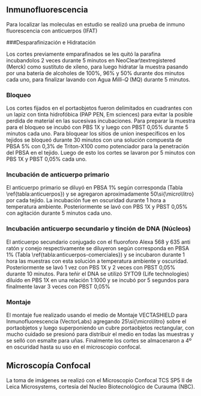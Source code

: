 ## Inmunofluorescencia

Para localizar las moleculas en estudio se realizó una prueba de inmuno fluorescencia con anticuerpos (IFAT)

###Desparafinización e Hidratación

Los cortes previamente emparafinados se les quitó la parafina incubandolos 2 veces durante 5 minutos en NeoClear\textregistered (Merck) como sustituto de xileno, para luego hidratar la muestra pasando por una batería de alcoholes de 100\%, 96\% y 50\% durante dos minutos cada uno, para finalizar lavando con Agua _Milli-Q_ (MQ) durante 5 minutos.

### Bloqueo

Los cortes fijados en el portaobjetos fueron delimitados en cuadrantes con un lapiz con tinta hidrofóbica (PAP PEN, Em sciences) para evitar la posible perdida de material en las sucesivas incubaciones. Para preparar la muestra para el bloqueo se incubó con PBS 1X y luego con PBST 0,05\% durante 5 minutos cada uno. Para bloquear los sitios de union inespecíficos en los tejidos se bloqueó durante 30 minutos con una solución compuesta de PBSA 5\% con 0,3\% de Triton-X100 como potenciador para la penetración del PBSA en el tejido. Luego de esto los cortes se lavaron por 5 minutos con PBS 1X y PBST 0,05\% cada uno.

### Incubación de anticuerpo primario

El anticuerpo primario se diluyó en PBSA 1\% según corresponda (Tabla \ref{tabla:anticuerpos}) y se agregaron aproximadamente 50\si{\micro\litro} por cada tejido. La incubación fue en oscuridad durante 1 hora a temperatura ambiente. Posteriormente se lavó con PBS 1X y PBST 0,05\% con agitación durante 5 minutos cada uno.

### Incubación anticuerpo secundario y tinción de DNA (Núcleos)

El anticuerpo secundario conjugado con el fluoroforo Alexa 568 y 635 anti ratón y conejo respectivamente se diluyeron según corresponda en PBSA 1\% (Tabla \ref{tabla:anticuerpos-comerciales}) y se incubaron durante 1 hora las muestras con esta solución a temperatura ambiente y oscuridad. Posteriormente se lavó 1 vez con PBS 1X y 2 veces con PBST 0,05\% durante 10 minutos.
Para teñir el DNA se utilizó SYTO9 (Life technologies) diluído en PBS 1X en una relación 1:1000 y se incubó por 5 segundos para finalmente lavar 3 veces con PBST 0,05\%

### Montaje

El montaje fue realizado usando el medio de Montaje VECTASHIELD para Inmunofluorescencia (VectorLabs) agregando 25\si{\micro\litro} sobre el portaobjetos y luego superponiendo un cubre portaobjetos rectangular, con mucho cuidado se presionó para distribuir el medio en todas las muestras y se selló con esmalte para uñas. Finalmente los cortes se almacenaron a 4º en oscuridad hasta su uso en el microscopio confocal.

## Microscopía Confocal

La toma de imágenes se realizó con el Microscopio Confocal TCS SP5 II de Leica Microsystems, cortesía del Nucleo Biotecnológico de Curauma (NBC).
